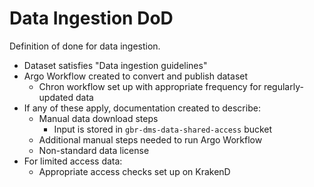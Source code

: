 # Data Ingestion DoD

Definition of done for data ingestion.

- Dataset satisfies "Data ingestion guidelines"
- Argo Workflow created to convert and publish dataset
  - Chron workflow set up with appropriate frequency for regularly-updated data
- If any of these apply, documentation created to describe:
  - Manual data download steps
    - Input is stored in `gbr-dms-data-shared-access` bucket
  - Additional manual steps needed to run Argo Workflow
  - Non-standard data license
- For limited access data:
  - Appropriate access checks set up on KrakenD
